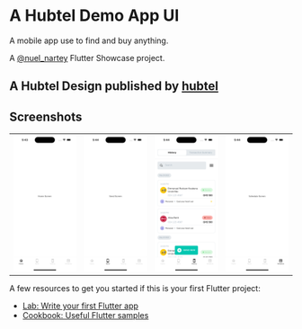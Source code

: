 # A Hubtel Demo App UI

A mobile app use to find and buy anything.

A [@nuel_nartey](https://twitter.com/nuel_nartey) Flutter Showcase project.

## A Hubtel Design published by [hubtel](https://xd.adobe.com/view/15828e22-2871-47c5-8c15-68c04944cdf6-40d1/specs/)


## Screenshots
<table>
    <tr>
        <td>
            <img src="https://github.com/Manuelkpatsu/hubtel_demo/blob/main/screenshots/1.png" />
        </td>
        <td>
            <img src="https://github.com/Manuelkpatsu/hubtel_demo/blob/main/screenshots/2.png" />
        </td>
        <td>
            <img src="https://github.com/Manuelkpatsu/hubtel_demo/blob/main/screenshots/3.png" />
        </td>
        <td>
            <img src="https://github.com/Manuelkpatsu/hubtel_demo/blob/main/screenshots/4.png" />
        </td>
    </tr>
</table>

A few resources to get you started if this is your first Flutter project:

- [Lab: Write your first Flutter app](https://docs.flutter.dev/get-started/codelab)
- [Cookbook: Useful Flutter samples](https://docs.flutter.dev/cookbook)
